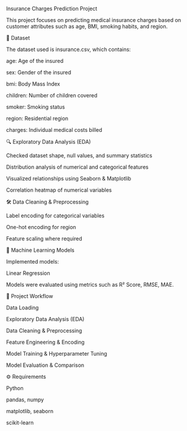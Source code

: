 Insurance Charges Prediction Project

This project focuses on predicting medical insurance charges based on customer attributes such as age, BMI, smoking habits, and region.

📂 Dataset

The dataset used is insurance.csv, which contains:

age: Age of the insured

sex: Gender of the insured

bmi: Body Mass Index

children: Number of children covered

smoker: Smoking status

region: Residential region

charges: Individual medical costs billed

🔍 Exploratory Data Analysis (EDA)

Checked dataset shape, null values, and summary statistics

Distribution analysis of numerical and categorical features

Visualized relationships using Seaborn & Matplotlib

Correlation heatmap of numerical variables

🛠 Data Cleaning & Preprocessing

Label encoding for categorical variables

One-hot encoding for region

Feature scaling where required

🤖 Machine Learning Models

Implemented models:

Linear Regression

Models were evaluated using metrics such as R² Score, RMSE, MAE.

📌 Project Workflow

Data Loading

Exploratory Data Analysis (EDA)

Data Cleaning & Preprocessing

Feature Engineering & Encoding

Model Training & Hyperparameter Tuning

Model Evaluation & Comparison

⚙️ Requirements

Python

pandas, numpy

matplotlib, seaborn

scikit-learn
